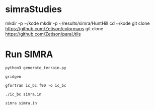 # simraStudies

mkdir -p ~/kode
mkdir -p ~/results/simra/HuntHill
cd ~/kode
git clone https://github.com/Zetison/colormaps
git clone https://github.com/Zetison/paraUtils

# Run SIMRA
```
python3 generate_terrain.py

gridgen

gfortran ic_bc.f90 -o ic_bc

./ic_bc simra.in

simra simra.in
```
